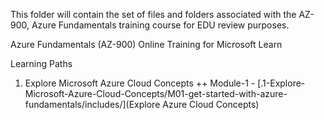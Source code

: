 This folder will contain the set of files and folders associated with the AZ-900, Azure Fundamentals training course for EDU review purposes.

Azure Fundamentals (AZ-900) Online Training for Microsoft Learn

Learning Paths

1) Explore Microsoft Azure Cloud Concepts
++ Module-1 - [.1-Explore-Microsoft-Azure-Cloud-Concepts/M01-get-started-with-azure-fundamentals/includes/](Explore Azure Cloud Concepts)
